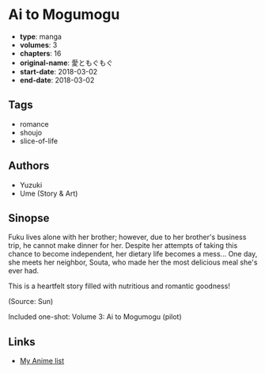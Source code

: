 # Ai to Mogumogu

-   **type**: manga
-   **volumes**: 3
-   **chapters**: 16
-   **original-name**: 愛ともぐもぐ
-   **start-date**: 2018-03-02
-   **end-date**: 2018-03-02

## Tags

-   romance
-   shoujo
-   slice-of-life

## Authors

-   Yuzuki
-   Ume (Story & Art)

## Sinopse

Fuku lives alone with her brother; however, due to her brother's business trip, he cannot make dinner for her. Despite her attempts of taking this chance to become independent, her dietary life becomes a mess... One day, she meets her neighbor, Souta, who made her the most delicious meal she's ever had.

This is a heartfelt story filled with nutritious and romantic goodness!

(Source: Sun)

Included one-shot:
Volume 3: Ai to Mogumogu (pilot)

## Links

-   [My Anime list](https://myanimelist.net/manga/113394/Ai_to_Mogumogu)
